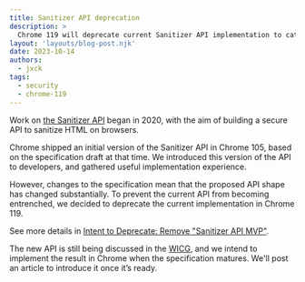 ```yaml
---
title: Sanitizer API deprecation
description: >
  Chrome 119 will deprecate current Sanitizer API implementation to catch up with future specification updates.
layout: 'layouts/blog-post.njk'
date: 2023-10-14
authors:
  - jxck
tags:
  - security
  - chrome-119
---
```


Work on [the Sanitizer API](https://github.com/WICG/sanitizer-api) began in 2020, with the aim of building a secure API to sanitize HTML on browsers.

Chrome shipped an initial version of the Sanitizer API in Chrome 105, based on the specification draft at that time. We introduced this version of the API to developers, and gathered useful implementation experience. 

However, changes to the specification mean that the proposed API shape has changed substantially. To prevent the current API from becoming entrenched, we decided to deprecate the current implementation in Chrome 119.

See more details in [Intent to Deprecate: Remove "Sanitizer API MVP"](https://groups.google.com/a/chromium.org/g/blink-dev/c/PNTt4oFXt8c/m/C1bS0ityBAAJ).

The new API is still being discussed in the [WICG](https://github.com/WICG/sanitizer-api/), and we intend to implement the result in Chrome when the specification matures. We'll post an article to introduce it once it’s ready.
